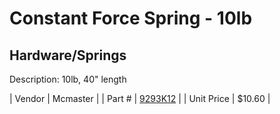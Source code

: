 # Constant Force Spring - 10lb
## Hardware/Springs
Description: 	10lb, 40" length 

| Vendor | Mcmaster | 
| Part # | [9293K12](http://www.mcmaster.com/) | 
| Unit Price | $10.60 | 
